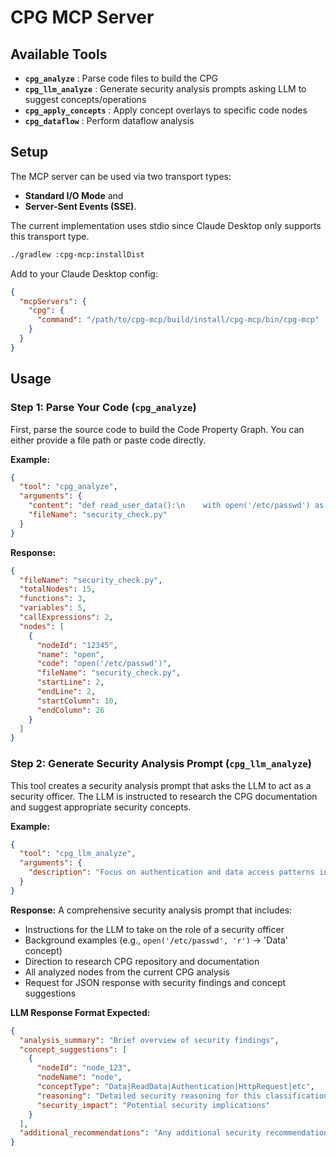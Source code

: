 # CPG MCP Server

## Available Tools

- **`cpg_analyze`** : Parse code files to build the CPG
- **`cpg_llm_analyze`** : Generate security analysis prompts asking LLM to suggest concepts/operations
- **`cpg_apply_concepts`** : Apply concept overlays to specific code nodes
- **`cpg_dataflow`** : Perform dataflow analysis

## Setup

The MCP server can be used via two transport types:

- **Standard I/O Mode** and
- **Server-Sent Events (SSE)**.

The current implementation uses stdio since Claude Desktop only supports this transport type.

```bash
./gradlew :cpg-mcp:installDist
```

Add to your Claude Desktop config:

```json
{
  "mcpServers": {
    "cpg": {
      "command": "/path/to/cpg-mcp/build/install/cpg-mcp/bin/cpg-mcp"
    }
  }
}
```

## Usage

### Step 1: Parse Your Code (`cpg_analyze`)

First, parse the source code to build the Code Property Graph.
You can either provide a file path or paste code directly.

**Example:**

```json
{
  "tool": "cpg_analyze",
  "arguments": {
    "content": "def read_user_data():\n    with open('/etc/passwd') as f:\n        return f.read()",
    "fileName": "security_check.py"
  }
}
```

**Response:**

```json
{
  "fileName": "security_check.py",
  "totalNodes": 15,
  "functions": 3,
  "variables": 5,
  "callExpressions": 2,
  "nodes": [
    {
      "nodeId": "12345",
      "name": "open",
      "code": "open('/etc/passwd')",
      "fileName": "security_check.py",
      "startLine": 2,
      "endLine": 2,
      "startColumn": 10,
      "endColumn": 26
    }
  ]
}
```

### Step 2: Generate Security Analysis Prompt (`cpg_llm_analyze`)

This tool creates a security analysis prompt that asks the LLM to act as a security officer.
The LLM is instructed to research the CPG documentation and suggest appropriate security concepts.

**Example:**

```json
{
  "tool": "cpg_llm_analyze",
  "arguments": {
    "description": "Focus on authentication and data access patterns in this Python web application"
  }
}
```

**Response:** A comprehensive security analysis prompt that includes:

- Instructions for the LLM to take on the role of a security officer
- Background examples (e.g., `open('/etc/passwd', 'r')` → 'Data' concept)
- Direction to research CPG repository and documentation
- All analyzed nodes from the current CPG analysis
- Request for JSON response with security findings and concept suggestions

**LLM Response Format Expected:**
```json
{
  "analysis_summary": "Brief overview of security findings",
  "concept_suggestions": [
    {
      "nodeId": "node_123",
      "nodeName": "node",
      "conceptType": "Data|ReadData|Authentication|HttpRequest|etc",
      "reasoning": "Detailed security reasoning for this classification",
      "security_impact": "Potential security implications"
    }
  ],
  "additional_recommendations": "Any additional security recommendations"
}
```